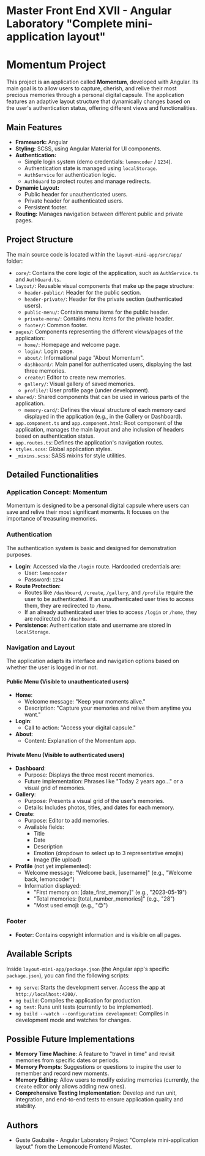 # Master Front End XVII - Angular Laboratory "Complete mini-application layout"

# Momentum Project

This project is an application called **Momentum**, developed with Angular. Its main goal is to allow users to capture, cherish, and relive their most precious memories through a personal digital capsule. The application features an adaptive layout structure that dynamically changes based on the user's authentication status, offering different views and functionalities.

## Main Features

- **Framework:** Angular
- **Styling:** SCSS, using Angular Material for UI components.
- **Authentication:**
  - Simple login system (demo credentials: `lemoncoder` / `1234`).
  - Authentication state is managed using `localStorage`.
  - `AuthService` for authentication logic.
  - `AuthGuard` to protect routes and manage redirects.
- **Dynamic Layout:**
  - Public header for unauthenticated users.
  - Private header for authenticated users.
  - Persistent footer.
- **Routing:** Manages navigation between different public and private pages.

## Project Structure

The main source code is located within the `layout-mini-app/src/app/` folder:

- `core/`: Contains the core logic of the application, such as `AuthService.ts` and `AuthGuard.ts`.
- `layout/`: Reusable visual components that make up the page structure:
  - `header-public/`: Header for the public section.
  - `header-private/`: Header for the private section (authenticated users).
  - `public-menu/`: Contains menu items for the public header.
  - `private-menu/`: Contains menu items for the private header.
  - `footer/`: Common footer.
- `pages/`: Components representing the different views/pages of the application:
  - `home/`: Homepage and welcome page.
  - `login/`: Login page.
  - `about/`: Informational page "About Momentum".
  - `dashboard/`: Main panel for authenticated users, displaying the last three memories.
  - `create/`: Editor to create new memories.
  - `gallery/`: Visual gallery of saved memories.
  - `profile/`: User profile page (under development).
- `shared/`: Shared components that can be used in various parts of the application.
  - `memory-card/`: Defines the visual structure of each memory card displayed in the application (e.g., in the Gallery or Dashboard).
- `app.component.ts` and `app.component.html`: Root component of the application, manages the main layout and ahe inclusion of headers based on authentication status.
- `app.routes.ts`: Defines the application's navigation routes.
- `styles.scss`: Global application styles.
- `_mixins.scss`: SASS mixins for style utilities.

## Detailed Functionalities

### Application Concept: Momentum

Momentum is designed to be a personal digital capsule where users can save and relive their most significant moments. It focuses on the importance of treasuring memories.

### Authentication

The authentication system is basic and designed for demonstration purposes.

- **Login**: Accessed via the `/login` route. Hardcoded credentials are:
  - User: `lemoncoder`
  - Password: `1234`
- **Route Protection**:
  - Routes like `/dashboard`, `/create`, `/gallery`, and `/profile` require the user to be authenticated. If an unauthenticated user tries to access them, they are redirected to `/home`.
  - If an already authenticated user tries to access `/login` or `/home`, they are redirected to `/dashboard`.
- **Persistence**: Authentication state and username are stored in `localStorage`.

### Navigation and Layout

The application adapts its interface and navigation options based on whether the user is logged in or not.

#### Public Menu (Visible to unauthenticated users)

- **Home**:
  - Welcome message: "Keep your moments alive."
  - Description: "Capture your memories and relive them anytime you want."
- **Login**:
  - Call to action: "Access your digital capsule."
- **About**:
  - Content: Explanation of the Momentum app.

#### Private Menu (Visible to authenticated users)

- **Dashboard**:
  - Purpose: Displays the three most recent memories.
  - Future implementation: Phrases like "Today 2 years ago…" or a visual grid of memories.
- **Gallery**:
  - Purpose: Presents a visual grid of the user's memories.
  - Details: Includes photos, titles, and dates for each memory.
- **Create**:
  - Purpose: Editor to add memories.
  - Available fields:
    - Title
    - Date
    - Description
    - Emotion (dropdown to select up to 3 representative emojis)
    - Image (file upload)
- **Profile** (not yet implemented):
  - Welcome message: "Welcome back, [username]" (e.g., "Welcome back, lemoncoder")
  - Information displayed:
    - "First memory on: [date_first_memory]" (e.g., "2023-05-19")
    - "Total memories: [total_number_memories]" (e.g., "28")
    - "Most used emoji: (e.g., "😊")

### Footer

- **Footer**: Contains copyright information and is visible on all pages.

## Available Scripts

Inside `layout-mini-app/package.json` (the Angular app's specific `package.json`), you can find the following scripts:

- `ng serve`: Starts the development server. Access the app at `http://localhost:4200/`.
- `ng build`: Compiles the application for production.
- `ng test`: Runs unit tests (currently to be implemented).
- `ng build --watch --configuration development`: Compiles in development mode and watches for changes.

## Possible Future Implementations

- **Memory Time Machine**: A feature to "travel in time" and revisit memories from specific dates or periods.
- **Memory Prompts**: Suggestions or questions to inspire the user to remember and record new moments.
- **Memory Editing**: Allow users to modify existing memories (currently, the `Create` editor only allows adding new ones).
- **Comprehensive Testing Implementation**: Develop and run unit, integration, and end-to-end tests to ensure application quality and stability.

## Authors

- Guste Gaubaite - Angular Laboratory Project "Complete mini-application layout" from the Lemoncode Frontend Master.
